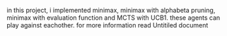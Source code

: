 in this project, i implemented minimax, minimax with alphabeta pruning, minimax with evaluation function and MCTS with UCB1.
these agents can play against eachother.
for more information read Untitiled document 